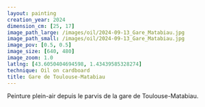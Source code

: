 ```yaml
---
layout: painting
creation_year: 2024
dimension_cm: [25, 17]
image_path_large: /images/oil/2024-09-13_Gare_Matabiau.jpg
image_path_small: /images/oil/2024-09-13_Gare_Matabiau.jpg
image_pov: [0.5, 0.5]
image_size: [640, 480]
image_zoom: 1.0
latlng: [43.6050404694598, 1.43439585328274]
technique: Oil on cardboard
title: Gare de Toulouse-Matabiau
---
```


Peinture plein-air depuis le parvis de la gare de Toulouse-Matabiau.
